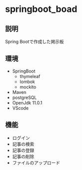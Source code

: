 # springboot_boad

## 説明
Spring Bootで作成した掲示板

## 環境
- SpringBoot
  - thymeleaf
  - lombok
  - mockito
- Maven
- postgreSQL
- OpenJdk 11.0.1
- VScode 

## 機能
- ログイン
- 記事の検索
- 記事の登録
- 記事の削除
- ファイルのアップロード
